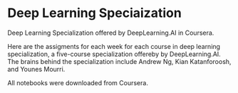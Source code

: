 # Deep Learning Speciaization
Deep Learning Specialization offered by DeepLearning.AI in Coursera.

Here are the assigments for each week for each course in deep learning specialization, a five-course specialization offereby by DeepLearning.AI.
The brains behind the specialization include Andrew Ng, Kian Katanforoosh, and Younes Mourri.

All notebooks were downloaded from Coursera. 
